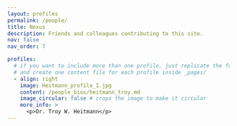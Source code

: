 ```yaml
---
layout: profiles
permalink: /people/
title: Nexus
description: Friends and colleagues contributing to this site. 
nav: false
nav_order: 7

profiles:
  # if you want to include more than one profile, just replicate the following block
  # and create one content file for each profile inside _pages/
  - align: right
    image: Heitmann_profile_1.jpg
    content: /people_bios/heitmann_troy.md
    image_circular: false # crops the image to make it circular
    more_info: >
      <p>Dr. Troy W. Heitmann</p>
---
```


